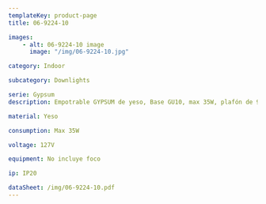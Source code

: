```yaml
---
templateKey: product-page
title: 06-9224-10

images:
    - alt: 06-9224-10 image
      image: "/img/06-9224-10.jpg"

category: Indoor

subcategory: Downlights

serie: Gypsum
description: Empotrable GYPSUM de yeso, Base GU10, max 35W, plafón de 9-15mm, Corte 160*160mm

material: Yeso

consumption: Max 35W

voltage: 127V

equipment: No incluye foco

ip: IP20

dataSheet: /img/06-9224-10.pdf
---
```


